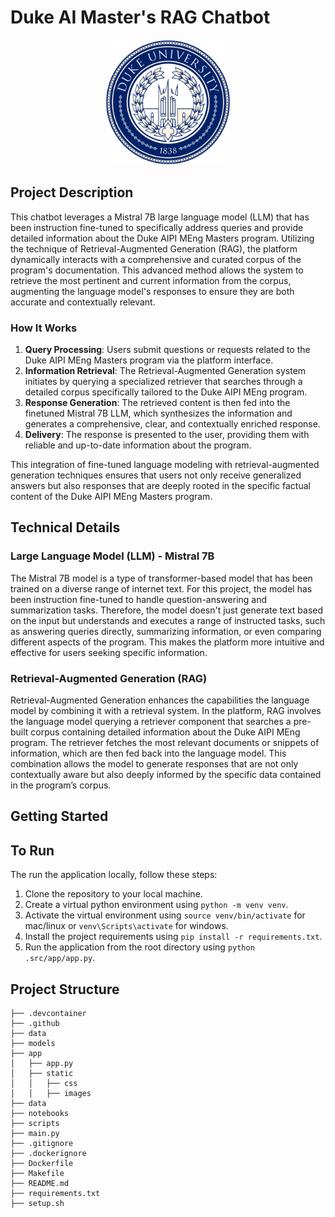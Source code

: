 # Duke AI Master's RAG Chatbot

<p align="center">
    <img src="./data/Duke_University_seal.png" width="200">
</p>

## Project Description
This chatbot leverages a Mistral 7B large language model (LLM) that has been instruction fine-tuned to specifically address queries and provide detailed information about the Duke AIPI MEng Masters program. Utilizing the technique of Retrieval-Augmented Generation (RAG), the platform dynamically interacts with a comprehensive and curated corpus of the program's documentation. This advanced method allows the system to retrieve the most pertinent and current information from the corpus, augmenting the language model's responses to ensure they are both accurate and contextually relevant.

### How It Works

1. **Query Processing**: Users submit questions or requests related to the Duke AIPI MEng Masters program via the platform interface.
2. **Information Retrieval**: The Retrieval-Augmented Generation system initiates by querying a specialized retriever that searches through a detailed corpus specifically tailored to the Duke AIPI MEng program.
3. **Response Generation**: The retrieved content is then fed into the finetuned Mistral 7B LLM, which synthesizes the information and generates a comprehensive, clear, and contextually enriched response.
4. **Delivery**: The response is presented to the user, providing them with reliable and up-to-date information about the program.

This integration of fine-tuned language modeling with retrieval-augmented generation techniques ensures that users not only receive generalized answers but also responses that are deeply rooted in the specific factual content of the Duke AIPI MEng Masters program.


## Technical Details

### Large Language Model (LLM) - Mistral 7B
The Mistral 7B model is a type of transformer-based model that has been trained on a diverse range of internet text. For this project, the model has been instruction fine-tuned to handle question-answering and summarization tasks. Therefore, the model doesn't just generate text based on the input but understands and executes a range of instructed tasks, such as answering queries directly, summarizing information, or even comparing different aspects of the program. This makes the platform more intuitive and effective for users seeking specific information.

### Retrieval-Augmented Generation (RAG)
Retrieval-Augmented Generation enhances the capabilities the language model by combining it with a retrieval system. In the platform, RAG involves the language model querying a retriever component that searches a pre-built corpus containing detailed information about the Duke AIPI MEng program. The retriever fetches the most relevant documents or snippets of information, which are then fed back into the language model. This combination allows the model to generate responses that are not only contextually aware but also deeply informed by the specific data contained in the program’s corpus.


## Getting Started

## To Run

The run the application locally, follow these steps:
1. Clone the repository to your local machine.
2. Create a virtual python environment using `python -m venv venv`.
3. Activate the virtual environment using `source venv/bin/activate` for mac/linux or `venv\Scripts\activate` for windows.
4. Install the project requirements using `pip install -r requirements.txt`.
5. Run the application from the root directory using `python .src/app/app.py`.

## Project Structure

```
├── .devcontainer
├── .github
├── data
├── models
├── app
│   ├── app.py
│   ├── static
│   │   ├── css
│   │   ├── images
├── data
├── notebooks
├── scripts
├── main.py
├── .gitignore
├── .dockerignore
├── Dockerfile
├── Makefile
├── README.md
├── requirements.txt
├── setup.sh
```
